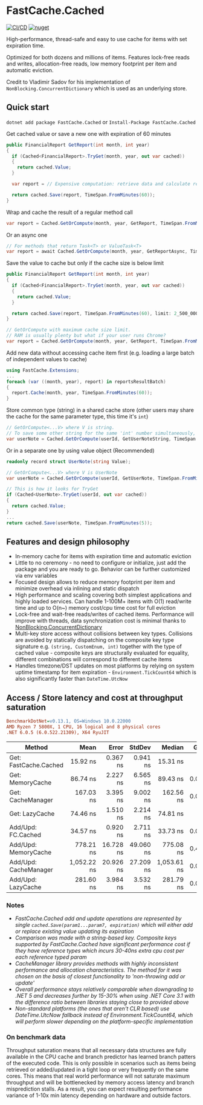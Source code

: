 # FastCache.Cached
[![CI/CD](https://github.com/neon-sunset/fast-cache/actions/workflows/dotnet-releaser.yml/badge.svg)](https://github.com/neon-sunset/fast-cache/actions/workflows/dotnet-releaser.yml)
[![nuget](https://badgen.net/nuget/v/FastCache.Cached/latest)](https://www.nuget.org/packages/FastCache.Cached/)

High-performance, thread-safe and easy to use cache for items with set expiration time.

Optimized for both dozens and millions of items. Features lock-free reads and writes, allocation-free reads, low memory footprint per item and automatic eviction.

Credit to Vladimir Sadov for his implementation of `NonBlocking.ConcurrentDictionary` which is used as an underlying store.

## Quick start
`dotnet add package FastCache.Cached` or `Install-Package FastCache.Cached`

Get cached value or save a new one with expiration of 60 minutes
```csharp
public FinancialReport GetReport(int month, int year)
{
  if (Cached<FinancialReport>.TryGet(month, year, out var cached))
  {
    return cached.Value;
  }

  var report = // Expensive computation: retrieve data and calculate report

  return cached.Save(report, TimeSpan.FromMinutes(60));
}
```

Wrap and cache the result of a regular method call
```csharp
var report = Cached.GetOrCompute(month, year, GetReport, TimeSpan.FromMinutes(60));
```

Or an async one
```csharp
// For methods that return Task<T> or ValueTask<T>
var report = await Cached.GetOrCompute(month, year, GetReportAsync, TimeSpan.FromMinutes(60));
```

Save the value to cache but only if the cache size is below limit
```csharp
public FinancialReport GetReport(int month, int year)
{
  if (Cached<FinancialReport>.TryGet(month, year, out var cached))
  {
    return cached.Value;
  }

  return cached.Save(report, TimeSpan.FromMinutes(60), limit: 2_500_000);
}
```
```csharp
// GetOrCompute with maximum cache size limit.
// RAM is usually plenty but what if your user runs Chrome?
var report = Cached.GetOrCompute(month, year, GetReport, TimeSpan.FromMinutes(60), limit: 2_500_000);
```

Add new data without accessing cache item first (e.g. loading a large batch of independent values to cache)
```csharp
using FastCache.Extensions;
...
foreach (var ((month, year), report) in reportsResultBatch)
{
  report.Cache(month, year, TimeSpan.FromMinutes(60));
}
```

Store common type (string) in a shared cache store (other users may share the cache for the same parameter type, this time it's `int`)
```csharp
// GetOrCompute<...V> where V is string.
// To save some other string for the same 'int' number simultaneously, look at the option below :)
var userNote = Cached.GetOrCompute(userId, GetUserNoteString, TimeSpan.FromMinutes(5));
```

Or in a separate one by using value object (Recommended)
```csharp
readonly record struct UserNote(string Value);

// GetOrCompute<...V> where V is UserNote
var userNote = Cached.GetOrCompute(userId, GetUserNote, TimeSpan.FromMinutes(5));
```
```csharp
// This is how it looks for TryGet
if (Cached<UserNote>.TryGet(userId, out var cached))
{
  return cached.Value;
}
...
return cached.Save(userNote, TimeSpan.FromMinutes(5));
```

## Features and design philosophy
- In-memory cache for items with expiration time and automatic eviction
- Little to no ceremony - no need to configure or initialize, just add the package and you are ready to go. Behavior can be further customized via env variables
- Focused design allows to reduce memory footprint per item and minimize overhead via inlining and static dispatch
- High performance and scaling covering both simplest applications and highly loaded services. Can handle 1-100M+ items with O(1) read/write time and up to O(n~) memory cost/cpu time cost for full eviction
- Lock-free and wait-free reads/writes of cached items. Performance will improve with threads, data synchronization cost is minimal thanks to [NonBlocking.ConcurrentDictionary](https://github.com/VSadov/NonBlocking)
- Multi-key store access without collisions between key types. Collisions are avoided by statically dispatching on the composite key type signature e.g. `(string, CustomEnum, int)` together with the type of cached value - composite keys are structurally evaluated for equality, different combinations will correspond to different cache items
- Handles timezone/DST updates on most platforms by relying on system uptime timestamp for item expiration - `Environment.TickCount64` which is also significantly faster than `DateTime.UtcNow`

## Access / Store latency and cost at throughput saturation
``` ini
BenchmarkDotNet=v0.13.1, OS=Windows 10.0.22000
AMD Ryzen 7 5800X, 1 CPU, 16 logical and 8 physical cores
.NET 6.0.5 (6.0.522.21309), X64 RyuJIT
```
|                Method |        Mean |     Error |    StdDev |      Median |  Gen 0 |  Gen 1 | Allocated |
|---------------------- |------------:|----------:|----------:|------------:|-------:|-------:|----------:|
| Get: FastCache.Cached |    15.92 ns |  0.367 ns |  0.941 ns |    15.31 ns |      - |      - |         - |
| Get: MemoryCache      |    86.74 ns |  2.227 ns |  6.565 ns |    89.43 ns | 0.0019 |      - |      32 B |
| Get: CacheManager     |   167.03 ns |  3.395 ns |  9.002 ns |   162.56 ns | 0.0105 |      - |     176 B |
| Get: LazyCache        |    74.46 ns |  1.510 ns |  2.214 ns |    74.81 ns |      - |      - |         - |
| Add/Upd: FC.Cached    |    34.57 ns |  0.920 ns |  2.711 ns |    33.73 ns | 0.0024 |      - |      40 B |
| Add/Upd: MemoryCache  |   778.21 ns | 16.728 ns | 49.060 ns |   775.08 ns | 0.4082 | 0.0038 |   6,832 B |
| Add/Upd: CacheManager | 1,052.22 ns | 20.926 ns | 27.209 ns | 1,053.61 ns | 0.0744 |      - |   1,248 B |
| Add/Upd: LazyCache    |   281.60 ns |  3.984 ns |  3.532 ns |   281.79 ns | 0.0286 |      - |     480 B |
### Notes
- *FastCache.Cached add and update operations are represented by single `cached.Save(param1...param7, expiration)` which will either add or replace existing value updating its expiration*
- *Comparison was made with a string-based key. Composite keys supported by FastCache.Cached have significant performance cost if they have reference types which incurs 30-40ns extra cpu cost per each reference typed param*
- *CacheManager library provides methods with highly inconsistent performance and allocation characteristics. The method for it was chosen on the basis of closest functionality to 'non-throwing add or update'*
- *Overall performance stays relatively comparable when downgrading to .NET 5 and decreases further by 15-30% when using .NET Core 3.1 with the difference ratio between libraries staying close to provided above*
- *Non-standard platforms (the ones that aren't CLR based) use DateTime.UtcNow fallback instead of Environment.TickCount64, which will perform slower depending on the platform-specific implementation*
### On benchmark data
Throughput saturation means that all necessary data structures are fully available in the CPU cache and branch predictor has learned branch patters of the executed code.
This is only possible in scenarios such as items being retrieved or added/updated in a tight loop or very frequently on the same cores.
This means that real world performance will not saturate maximum throughput and will be bottlenecked by memory access latency and branch misprediction stalls.
As a result, you can expect resulting performance variance of 1-10x min latency depending on hardware and outside factors.
